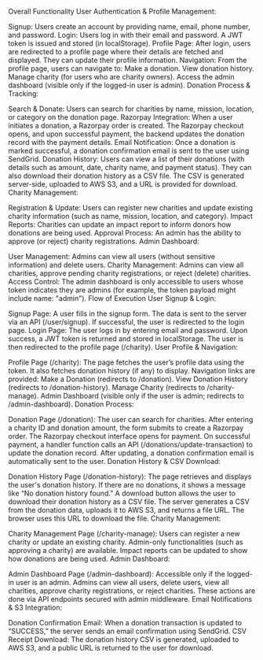 Overall Functionality
User Authentication & Profile Management:

Signup: Users create an account by providing name, email, phone number, and password.
Login: Users log in with their email and password. A JWT token is issued and stored (in localStorage).
Profile Page: After login, users are redirected to a profile page where their details are fetched and displayed. They can update their profile information.
Navigation: From the profile page, users can navigate to:
Make a donation.
View donation history.
Manage charity (for users who are charity owners).
Access the admin dashboard (visible only if the logged-in user is admin).
Donation Process & Tracking:

Search & Donate: Users can search for charities by name, mission, location, or category on the donation page.
Razorpay Integration:
When a user initiates a donation, a Razorpay order is created.
The Razorpay checkout opens, and upon successful payment, the backend updates the donation record with the payment details.
Email Notification: Once a donation is marked successful, a donation confirmation email is sent to the user using SendGrid.
Donation History:
Users can view a list of their donations (with details such as amount, date, charity name, and payment status).
They can also download their donation history as a CSV file. The CSV is generated server-side, uploaded to AWS S3, and a URL is provided for download.
Charity Management:

Registration & Update: Users can register new charities and update existing charity information (such as name, mission, location, and category).
Impact Reports: Charities can update an impact report to inform donors how donations are being used.
Approval Process: An admin has the ability to approve (or reject) charity registrations.
Admin Dashboard:

User Management: Admins can view all users (without sensitive information) and delete users.
Charity Management: Admins can view all charities, approve pending charity registrations, or reject (delete) charities.
Access Control: The admin dashboard is only accessible to users whose token indicates they are admins (for example, the token payload might include name: "admin").
Flow of Execution
User Signup & Login:

Signup Page: A user fills in the signup form.
The data is sent to the server via an API (/user/signup).
If successful, the user is redirected to the login page.
Login Page: The user logs in by entering email and password.
Upon success, a JWT token is returned and stored in localStorage.
The user is then redirected to the profile page (/charity).
User Profile & Navigation:

Profile Page (/charity):
The page fetches the user’s profile data using the token.
It also fetches donation history (if any) to display.
Navigation links are provided:
Make a Donation (redirects to /donation).
View Donation History (redirects to /donation-history).
Manage Charity (redirects to /charity-manage).
Admin Dashboard (visible only if the user is admin; redirects to /admin-dashboard).
Donation Process:

Donation Page (/donation):
The user can search for charities.
After entering a charity ID and donation amount, the form submits to create a Razorpay order.
The Razorpay checkout interface opens for payment.
On successful payment, a handler function calls an API (/donations/update-transaction) to update the donation record.
After updating, a donation confirmation email is automatically sent to the user.
Donation History & CSV Download:

Donation History Page (/donation-history):
The page retrieves and displays the user's donation history.
If there are no donations, it shows a message like “No donation history found.”
A download button allows the user to download their donation history as a CSV file.
The server generates a CSV from the donation data, uploads it to AWS S3, and returns a file URL.
The browser uses this URL to download the file.
Charity Management:

Charity Management Page (/charity-manage):
Users can register a new charity or update an existing charity.
Admin-only functionalities (such as approving a charity) are available.
Impact reports can be updated to show how donations are being used.
Admin Dashboard:

Admin Dashboard Page (/admin-dashboard):
Accessible only if the logged-in user is an admin.
Admins can view all users, delete users, view all charities, approve charity registrations, or reject charities.
These actions are done via API endpoints secured with admin middleware.
Email Notifications & S3 Integration:

Donation Confirmation Email:
When a donation transaction is updated to “SUCCESS,” the server sends an email confirmation using SendGrid.
CSV Receipt Download:
The donation history CSV is generated, uploaded to AWS S3, and a public URL is returned to the user for download.
